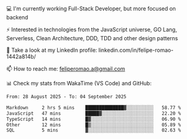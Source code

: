 💻 I'm currently working Full-Stack Developer, but more focused on backend

⚡ Interested in technologies from the JavaScript universe, GO Lang, Serverless, Clean Architecture, DDD, TDD and other design patterns

👥 Take a look at my LinkedIn profile: linkedin.com/in/felipe-romao-1442a814b/

📫 How to reach me: feliperomao.a@gmail.com

📊 Check my stats from WakaTime (VS Code) and GitHub:

<!--START_SECTION:waka-->

```txt
From: 28 August 2025 - To: 04 September 2025

Markdown     2 hrs 5 mins    ██████████████▓░░░░░░░░░░   58.77 %
JavaScript   47 mins         █████▓░░░░░░░░░░░░░░░░░░░   22.20 %
TypeScript   14 mins         █▓░░░░░░░░░░░░░░░░░░░░░░░   06.90 %
Other        12 mins         █▒░░░░░░░░░░░░░░░░░░░░░░░   05.89 %
SQL          5 mins          ▓░░░░░░░░░░░░░░░░░░░░░░░░   02.63 %
```

<!--END_SECTION:waka-->
